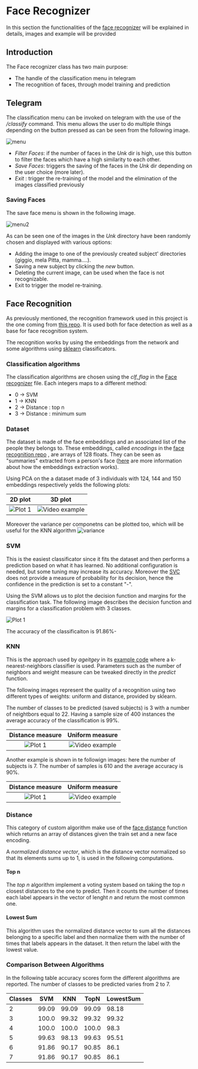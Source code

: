 
# Face Recognizer
In this section the functionalities of the
[face recognizer](Readme/face_recognizer.md) will be explained in
details, images and example will be provided

## Introduction 

The Face recognizer class has two main purpose:
- The handle of the classification menu in telegram
- The recognition of faces, through model training and prediction 

## Telegram 

The classification menu can be invoked on telegram with the use of the
*/classify* command. This menu allows the user to do multiple things
depending on the button pressed as can be seen from the following image.

![menu](./images/menu1.png)

- *Filter Faces*: if the number of faces in the *Unk* dir is high, use
  this button to filter the faces which have a high similarity to each
  other.
- *Save Faces*: triggers the saving of the faces in the *Unk* dir
  depending on the user choice (more later).
- *Exit* : trigger the re-training of the model and the elimination of
  the images classified previously

### Saving Faces

The save face menu is shown in the following image.

![menu2](./images/menu2.png)

As can be seen one of the images in the *Unk* directory have been
randomly chosen and displayed with various options:
- Adding the image to one of the previously created subject' directories
  (giggio, mela Pitta, mamma....). 
- Saving a new subject by clicking the *new* button.
- Deleting the current image, can be used when the face is not
  recognizable.
- Exit to trigger the model re-training.
  

## Face Recognition

As previously mentioned, the recognition framework used in this project
is the one coming from
[this repo](https://github.com/ageitgey/face_recognition). It is used
both for face detection as well as a base for face recognition system.

The recognition works by using the embeddings from the network and some
algorithms using [sklearn](https://scikit-learn.org/stable/)
classificators.


### <a name="classification_alg"></a> Classification algorithms
The classification algorithms are chosen using the *clf_flag* in the
[Face recognizer](./src/Classes/Face_recognizer.py) file. Each integers
maps to a different method:
- 0 -> SVM
- 1 -> KNN
- 2 -> Distance : top n
- 3 -> Distance : minimum sum 

### Dataset
The dataset is made of the face embeddings and an associated list of the
people they belongs to. These embeddings, called *encodings* in the
[face recognition repo](https://github.com/ageitgey/face_recognition) ,
are arrays of 128 floats. They can be seen as "summaries" extracted from
a person's face
([here](https://medium.com/@ageitgey/machine-learning-is-fun-part-4-modern-face-recognition-with-deep-learning-c3cffc121d78)
are more information about how the embeddings extraction works).

Using PCA on the a dataset made of 3 individuals with 124, 144 and 150 embeddings respectively yelds the
following plots:

2D plot           |  3D plot
:-------------------------:|:-------------------------:
![Plot 1](./images/2d_plot.png)  | ![Video example](./images/3d_plot.png)

Moreover the variance per componetns can be plotted too, which will be
useful for the KNN algorithm ![variance](images/variance_components.png) 


### SVM
This is the easiest classificator since it fits the dataset and then 
performs a prediction based on what it has learned. No additional
configuration is needed, but some tuning may increase its accuracy.
Moreover the
[SVC](https://scikit-learn.org/stable/modules/generated/sklearn.svm.SVC.html)
does not provide a measure of probability for its decision, hence the
confidence in the prediction is set to a constant "-".

Using the SVM allows us to plot the decision function and margins for the classification task. The following
image describes the decision function and margins for a classification problem with 3 classes.

![Plot 1](./images/svm.png)

The accuracy of the classificaiton is 91.86%-
 
### KNN
This is the approach used by *ageitgey* in its
[example code](https://github.com/ageitgey/face_recognition/blob/master/examples/face_recognition_knn.py)
where a k-nearest-neighbors classifier is used. Parameters such as the number of neighbors and weight measure
can be tweaked directly in the *predict* function.

The following images represent the quality of a recognition using two different types of weights: uniform
and distance, provided by sklearn. 

The number of classes to be predicted (saved subjects) is 3 with a number
of neightbors equal to 22. Having a sample size of 400 instances the average accuracy of the classification
is 99%.

Distance measure         |  Uniform measure
:-------------------------:|:-------------------------:
![Plot 1](./images/knn_distance_3.png)  | ![Video example](./images/knn_uniform_3.png)

Another example is shown in te followign images: here the number of subjects is 7. The number of samples is
610 and the average accuracy is 90%. 

Distance measure         |  Uniform measure
:-------------------------:|:-------------------------:
![Plot 1](./images/knn_distance_7.png)  | ![Video example](./images/knn_uniform_7.png)


### Distance 
This category of custom algorithm make use of the
[face distance](https://github.com/ageitgey/face_recognition/blob/master/face_recognition/api.py#L60)
function which returns an array of distances given the train set and a
new face encoding. 

A *normalized distance vector*, which is the distance
vector normalized so that its elements sums up to 1, is used in the
following computations.

#### Top n
The *top n* algorithm implement a voting system based on taking the top
*n* closest distances to the one to predict. Then it counts the number
of times each label appears in the vector of lenght *n* and return the
most common one.

#### Lowest Sum
This algorithm uses the normalized distance vector to sum all the
distances belonging to a specific label and then normalize them with the
number of times that labels appears in the dataset. It then return the
label with the lowest value.

### Comparison Between Algorithms

In the following table accuracy scores form the different algorithms are reported. The number of classes to
be predicted varies from 2 to 7.

| Classes 	| SVM   	| KNN   	| TopN  	| LowestSum 	|
|---------	|-------	|-------	|-------	|-----------	|
| 2       	| 99.09 	| 99.09 	| 99.09 	| 98.18     	|
| 3       	| 100.0 	| 99.32 	| 99.32 	| 99.32     	|
| 4       	| 100.0 	| 100.0 	| 100.0 	| 98.3      	|
| 5       	| 99.63 	| 98.13 	| 99.63 	| 95.51     	|
| 6       	| 91.86 	| 90.17 	| 90.85 	| 86.1      	|
| 7       	| 91.86 	| 90.17 	| 90.85 	| 86.1      	|


